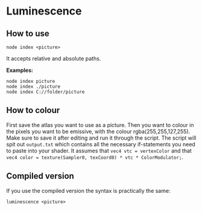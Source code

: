 # Luminescence

## How to use
`node index <picture>`

It accepts relative and absolute paths.

**Examples:**
```
node index picture
node index ./picture
node index C://folder/picture
```
## How to colour

First save the atlas you want to use as a picture.
Then you want to colour in the pixels you want to be emissive, with
the colour rgba(255,255,127,255).
Make sure to save it after editing and run it through the script.
The script will spit out `output.txt` which contains all the necessary if-statements
you need to paste into your shader.
It assumes that `vec4 vtc = vertexColor` and that `vec4 color = texture(Sampler0, texCoord0) * vtc * ColorModulator;`.

## Compiled version
If you use the compiled version the syntax is practically the same:

`luminescence <picture>`
